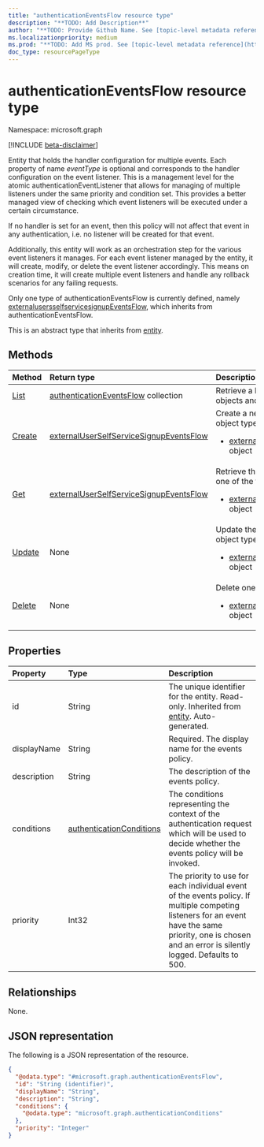```yaml
---
title: "authenticationEventsFlow resource type"
description: "**TODO: Add Description**"
author: "**TODO: Provide Github Name. See [topic-level metadata reference](https://aka.ms/msgo?pagePath=Document-APIs/Guidelines/Metadata)**"
ms.localizationpriority: medium
ms.prod: "**TODO: Add MS prod. See [topic-level metadata reference](https://aka.ms/msgo?pagePath=Document-APIs/Guidelines/Metadata)**"
doc_type: resourcePageType
---
```


# authenticationEventsFlow resource type

Namespace: microsoft.graph

[!INCLUDE [beta-disclaimer](../../includes/beta-disclaimer.md)]

Entity that holds the handler configuration for multiple events. Each property of name *eventType* is optional and corresponds to the handler configuration on the event listener. This is a management level for the atomic authenticationEventListener that allows for managing of multiple listeners under the same priority and condition set. This provides a better managed view of checking which event listeners will be executed under a certain circumstance.

If no handler is set for an event, then this policy will not affect that event in any authentication, i.e. no listener will be created for that event.

Additionally, this entity will work as an orchestration step for the various event listeners it manages. For each event listener managed by the entity, it will create, modify, or delete the event listener accordingly. This means on creation time, it will create multiple event listeners and handle any rollback scenarios for any failing requests.

Only one type of authenticationEventsFlow is currently defined, namely [externalusersselfservicesignupEventsFlow](../resources/externalusersselfservicesignupeventsflow.md), which inherits from authenticationEventsFlow. 

This is an abstract type that inherits from [entity](../resources/entity.md).

## Methods
|Method|Return type|Description|
|:---|:---|:---|
|[List](../api/identitycontainer-list-authenticationeventsflows.md)|[authenticationEventsFlow](../resources/authenticationeventsflow.md) collection|Retrieve a list of the [authenticationEventsFlow](../resources/authenticationeventsflow.md) objects and their properties.|
|[Create](../api/identitycontainer-post-authenticationeventsflows.md)|[externalUserSelfServiceSignupEventsFlow](../resources/externaluserselfservicesignupeventsflow.md)|Create a new object of one of the following object types: <ul><li> [externalUserSelfServiceSignupEventsFlow](../resources/externaluserselfservicesignupeventsflow.md) object</ul>|
|[Get](../api/authenticationeventsflow-get.md)|[externalUserSelfServiceSignupEventsFlow](../resources/externaluserselfservicesignupeventsflow.md)|Retrieve the properties and relationships of one of the following object types: <ul><li> [externalUserSelfServiceSignupEventsFlow](../resources/externaluserselfservicesignupeventsflow.md) object</ul>|
|[Update](../api/authenticationeventsflow-update.md)|None|Update the properties of one of the following object types: <ul><li> [externalUserSelfServiceSignupEventsFlow](../resources/externaluserselfservicesignupeventsflow.md) object</ul>|
|[Delete](../api/authenticationeventsflow-delete.md)|None|Delete one of the following object types: <ul><li> [externalUserSelfServiceSignupEventsFlow](../resources/externaluserselfservicesignupeventsflow.md) object</ul>|

## Properties
|Property|Type|Description|
|:---|:---|:---|
|id|String|The unique identifier for the entity. Read-only. Inherited from [entity](../resources/entity.md). Auto-generated.|
|displayName|String|Required. The display name for the events policy.|
|description|String|The description of the events policy.|
|conditions|[authenticationConditions](../resources/authenticationconditions.md)|The conditions representing the context of the authentication request which will be used to decide whether the events policy will be invoked.|
|priority|Int32|The priority to use for each individual event of the events policy. If multiple competing listeners for an event have the same priority, one is chosen and an error is silently logged. Defaults to 500.|

## Relationships
None.

## JSON representation
The following is a JSON representation of the resource.
<!-- {
  "blockType": "resource",
  "keyProperty": "id",
  "@odata.type": "microsoft.graph.authenticationEventsFlow",
  "baseType": "microsoft.graph.entity",
  "openType": true
}
-->
``` json
{
  "@odata.type": "#microsoft.graph.authenticationEventsFlow",
  "id": "String (identifier)",
  "displayName": "String",
  "description": "String",
  "conditions": {
    "@odata.type": "microsoft.graph.authenticationConditions"
  },
  "priority": "Integer"
}
```


